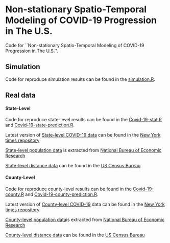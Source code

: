 # Non-stationary Spatio-Temporal Modeling of COVID-19 Progression in The U.S.
Code for ``Non-stationary Spatio-Temporal Modeling of COVID-19 Progression in The U.S.''.

## Simulation

Code for reproduce simulation results can be found in the [simulation.R](simulation.R). 

## Real data

#### State-Level 

Code for reproduce state-level results can be found in the [Covid-19-stat.R](Covid-19-state.R)  and [Covid-19-state-prediction.R](Covid-19-state-prediction.R). 

Latest version of [State-level COVID-19 data](states-08-18.csv) can be found in the [New York times repository](https://raw.githubusercontent.com/nytimes/covid-19-data/master/us-states.csv)


[State-level population data](co-est2019-alldata.csv) is extracted from [National Bureau of Economic Research](https://www2.census.gov/programs-surveys/popest/datasets/2010-2019/counties/totals/co-est2019-alldata.csv)


[State-level distance data](sf12010statedistancemiles.csv) can be found in the [US Census Bureau](http://data.nber.org/distance/2010/sf1/state/sf12010statedistancemiles.csv)


#### County-Level 

Code for reproduce county-level results can be found in the [Covid-19-county.R](Covid-19-county.R)  and [Covid-19-county-prediction.R](Covid-19-county-prediction.R). 

Latest version of [County-level  COVID-19](counties.csv) data can be found in the [New York times repository](https://raw.githubusercontent.com/nytimes/covid-19-data/master/us-counties.csv)


[County-level population data](co-est2019-alldata.csv)is extracted from [National Bureau of Economic Research](https://www2.census.gov/programs-surveys/popest/datasets/2010-2019/counties/totals/co-est2019-alldata.csv)


[County-level distance data](sf12010countydistance100miles.csv) can be found in the [US Census Bureau](http://data.nber.org/distance/2010/sf1/county/sf12010countydistance100miles.csv)
